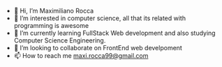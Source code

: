 - 👋 Hi, I’m Maximiliano Rocca  
- 👀 I’m interested in computer science, all that its related with programming is awesome
- 🌱 I’m currently learning FullStack Web development and also studying Computer Science Engineering.
- 💞️ I’m looking to collaborate on FrontEnd web develpoment
- 📫 How to reach me maxi.rocca99@gmail.com

<!---
maxi852/maxi852 is a ✨ special ✨ repository because its `README.md` (this file) appears on your GitHub profile.
You can click the Preview link to take a look at your changes.
--->
